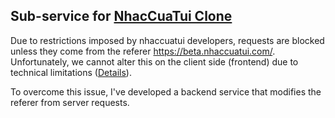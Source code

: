 ## Sub-service for [NhacCuaTui Clone](https://github.com/tquann286/nhaccuatui-clone)

Due to restrictions imposed by nhaccuatui developers, requests are blocked unless they come from the referer https://beta.nhaccuatui.com/. Unfortunately, we cannot alter this on the client side (frontend) due to technical limitations ([Details](https://stackoverflow.com/questions/33143776/ajax-request-refused-to-set-unsafe-header)). 

To overcome this issue, I've developed a backend service that modifies the referer from server requests.
